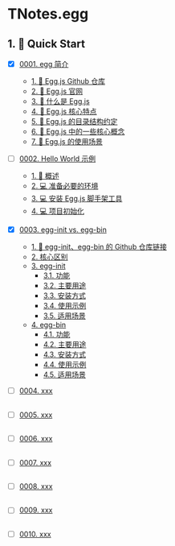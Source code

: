 # TNotes.egg


## 1. 🚀 Quick Start

- [x] [0001. egg 简介](https://tdahuyou.github.io/TNotes.egg/notes/0001.%20egg%20%E7%AE%80%E4%BB%8B/README) <!-- [locale](./notes/0001.%20egg%20%E7%AE%80%E4%BB%8B/README) -->  
  - [1. 🔗 Egg.js Github 仓库](https://tdahuyou.github.io/TNotes.egg/notes/0001.%20egg%20%E7%AE%80%E4%BB%8B/README#1--eggjs-github-仓库)
  - [2. 🔗 Egg.js 官网](https://tdahuyou.github.io/TNotes.egg/notes/0001.%20egg%20%E7%AE%80%E4%BB%8B/README#2--eggjs-官网)
  - [3. 📒 什么是 Egg.js](https://tdahuyou.github.io/TNotes.egg/notes/0001.%20egg%20%E7%AE%80%E4%BB%8B/README#3--什么是-eggjs)
  - [4. 📒 Egg.js 核心特点](https://tdahuyou.github.io/TNotes.egg/notes/0001.%20egg%20%E7%AE%80%E4%BB%8B/README#4--eggjs-核心特点)
  - [5. 📒 Egg.js 的目录结构约定](https://tdahuyou.github.io/TNotes.egg/notes/0001.%20egg%20%E7%AE%80%E4%BB%8B/README#5--eggjs-的目录结构约定)
  - [6. 📒 Egg.js 中的一些核心概念](https://tdahuyou.github.io/TNotes.egg/notes/0001.%20egg%20%E7%AE%80%E4%BB%8B/README#6--eggjs-中的一些核心概念)
  - [7. 📒 Egg.js 的使用场景](https://tdahuyou.github.io/TNotes.egg/notes/0001.%20egg%20%E7%AE%80%E4%BB%8B/README#7--eggjs-的使用场景)
  

- [ ] [0002. Hello World 示例](https://tdahuyou.github.io/TNotes.egg/notes/0002.%20Hello%20World%20%E7%A4%BA%E4%BE%8B/README) <!-- [locale](./notes/0002.%20Hello%20World%20%E7%A4%BA%E4%BE%8B/README) -->  
  - [1. 📒 概述](https://tdahuyou.github.io/TNotes.egg/notes/0002.%20Hello%20World%20%E7%A4%BA%E4%BE%8B/README#1--概述)
  - [2. 💻 准备必要的环境](https://tdahuyou.github.io/TNotes.egg/notes/0002.%20Hello%20World%20%E7%A4%BA%E4%BE%8B/README#2--准备必要的环境)
  - [3. 💻 安装 Egg.js 脚手架工具](https://tdahuyou.github.io/TNotes.egg/notes/0002.%20Hello%20World%20%E7%A4%BA%E4%BE%8B/README#3--安装-eggjs-脚手架工具)
  - [4. 💻 项目初始化](https://tdahuyou.github.io/TNotes.egg/notes/0002.%20Hello%20World%20%E7%A4%BA%E4%BE%8B/README#4--项目初始化)
  

- [x] [0003. egg-init vs. egg-bin](https://tdahuyou.github.io/TNotes.egg/notes/0003.%20egg-init%20vs.%20egg-bin/README) <!-- [locale](./notes/0003.%20egg-init%20vs.%20egg-bin/README) -->  
  - [1. 🔗 egg-init、egg-bin 的 Github 仓库链接](https://tdahuyou.github.io/TNotes.egg/notes/0003.%20egg-init%20vs.%20egg-bin/README#1--egg-initegg-bin-的-github-仓库链接)
  - [2. 核心区别](https://tdahuyou.github.io/TNotes.egg/notes/0003.%20egg-init%20vs.%20egg-bin/README#2-核心区别)
  - [3. egg-init](https://tdahuyou.github.io/TNotes.egg/notes/0003.%20egg-init%20vs.%20egg-bin/README#3-egg-init)
    - [3.1. 功能](https://tdahuyou.github.io/TNotes.egg/notes/0003.%20egg-init%20vs.%20egg-bin/README#31-功能)
    - [3.2. 主要用途](https://tdahuyou.github.io/TNotes.egg/notes/0003.%20egg-init%20vs.%20egg-bin/README#32-主要用途)
    - [3.3. 安装方式](https://tdahuyou.github.io/TNotes.egg/notes/0003.%20egg-init%20vs.%20egg-bin/README#33-安装方式)
    - [3.4. 使用示例](https://tdahuyou.github.io/TNotes.egg/notes/0003.%20egg-init%20vs.%20egg-bin/README#34-使用示例)
    - [3.5. 适用场景](https://tdahuyou.github.io/TNotes.egg/notes/0003.%20egg-init%20vs.%20egg-bin/README#35-适用场景)
  - [4. egg-bin](https://tdahuyou.github.io/TNotes.egg/notes/0003.%20egg-init%20vs.%20egg-bin/README#4-egg-bin)
    - [4.1. 功能](https://tdahuyou.github.io/TNotes.egg/notes/0003.%20egg-init%20vs.%20egg-bin/README#41-功能)
    - [4.2. 主要用途](https://tdahuyou.github.io/TNotes.egg/notes/0003.%20egg-init%20vs.%20egg-bin/README#42-主要用途)
    - [4.3. 安装方式](https://tdahuyou.github.io/TNotes.egg/notes/0003.%20egg-init%20vs.%20egg-bin/README#43-安装方式)
    - [4.4. 使用示例](https://tdahuyou.github.io/TNotes.egg/notes/0003.%20egg-init%20vs.%20egg-bin/README#44-使用示例)
    - [4.5. 适用场景](https://tdahuyou.github.io/TNotes.egg/notes/0003.%20egg-init%20vs.%20egg-bin/README#45-适用场景)
  

- [ ] [0004. xxx](https://tdahuyou.github.io/TNotes.egg/notes/0004.%20xxx/README) <!-- [locale](./notes/0004.%20xxx/README) -->  
  
  
  ##
  
  

- [ ] [0005. xxx](https://tdahuyou.github.io/TNotes.egg/notes/0005.%20xxx/README) <!-- [locale](./notes/0005.%20xxx/README) -->  
  
  
  ##
  
  

- [ ] [0006. xxx](https://tdahuyou.github.io/TNotes.egg/notes/0006.%20xxx/README) <!-- [locale](./notes/0006.%20xxx/README) -->  
  
  
  ##
  
  

- [ ] [0007. xxx](https://tdahuyou.github.io/TNotes.egg/notes/0007.%20xxx/README) <!-- [locale](./notes/0007.%20xxx/README) -->  
  
  
  ##
  
  

- [ ] [0008. xxx](https://tdahuyou.github.io/TNotes.egg/notes/0008.%20xxx/README) <!-- [locale](./notes/0008.%20xxx/README) -->  
  
  
  ##
  
  

- [ ] [0009. xxx](https://tdahuyou.github.io/TNotes.egg/notes/0009.%20xxx/README) <!-- [locale](./notes/0009.%20xxx/README) -->  
  
  
  ##
  
  

- [ ] [0010. xxx](https://tdahuyou.github.io/TNotes.egg/notes/0010.%20xxx/README) <!-- [locale](./notes/0010.%20xxx/README) -->  
  
  
  ##
  
  
